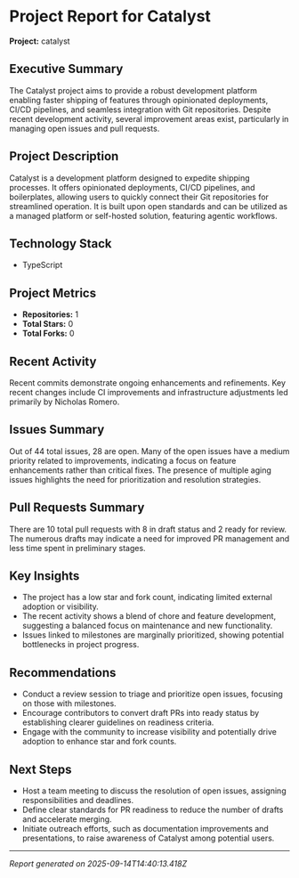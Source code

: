 
# Project Report for Catalyst

**Project:** catalyst

## Executive Summary
The Catalyst project aims to provide a robust development platform enabling faster shipping of features through opinionated deployments, CI/CD pipelines, and seamless integration with Git repositories. Despite recent development activity, several improvement areas exist, particularly in managing open issues and pull requests.

## Project Description
Catalyst is a development platform designed to expedite shipping processes. It offers opinionated deployments, CI/CD pipelines, and boilerplates, allowing users to quickly connect their Git repositories for streamlined operation. It is built upon open standards and can be utilized as a managed platform or self-hosted solution, featuring agentic workflows.

## Technology Stack
  - TypeScript

## Project Metrics
- **Repositories:** 1
- **Total Stars:** 0
- **Total Forks:** 0

## Recent Activity
Recent commits demonstrate ongoing enhancements and refinements. Key recent changes include CI improvements and infrastructure adjustments led primarily by Nicholas Romero.

## Issues Summary
Out of 44 total issues, 28 are open. Many of the open issues have a medium priority related to improvements, indicating a focus on feature enhancements rather than critical fixes. The presence of multiple aging issues highlights the need for prioritization and resolution strategies.

## Pull Requests Summary
There are 10 total pull requests with 8 in draft status and 2 ready for review. The numerous drafts may indicate a need for improved PR management and less time spent in preliminary stages.

## Key Insights
  - The project has a low star and fork count, indicating limited external adoption or visibility.
  - The recent activity shows a blend of chore and feature development, suggesting a balanced focus on maintenance and new functionality.
  - Issues linked to milestones are marginally prioritized, showing potential bottlenecks in project progress.

## Recommendations
  - Conduct a review session to triage and prioritize open issues, focusing on those with milestones.
  - Encourage contributors to convert draft PRs into ready status by establishing clearer guidelines on readiness criteria.
  - Engage with the community to increase visibility and potentially drive adoption to enhance star and fork counts.

## Next Steps
  - Host a team meeting to discuss the resolution of open issues, assigning responsibilities and deadlines.
  - Define clear standards for PR readiness to reduce the number of drafts and accelerate merging.
  - Initiate outreach efforts, such as documentation improvements and presentations, to raise awareness of Catalyst among potential users.

---
*Report generated on 2025-09-14T14:40:13.418Z*
